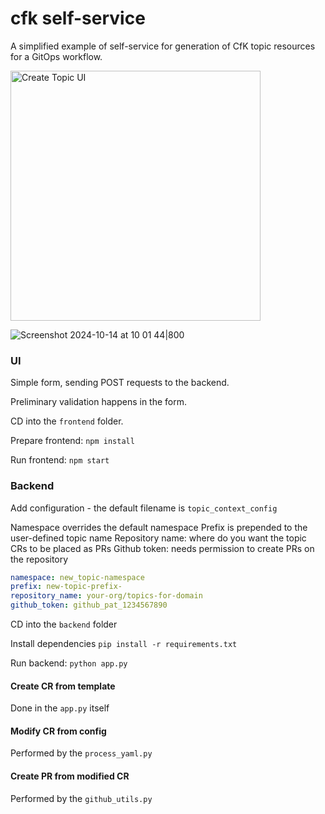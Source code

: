 # cfk self-service

A simplified example of self-service for generation of CfK topic resources for a GitOps workflow.

<img src="https://github.com/user-attachments/assets/89bee193-d709-4a39-9864-434fd3802581" alt="Create Topic UI" width="400">

![Screenshot 2024-10-14 at 10 01 44|800](https://github.com/user-attachments/assets/294b91d9-ea07-4ac2-ac9e-69ddcc311ccd)

### UI

Simple form, sending POST requests to the backend.

Preliminary validation happens in the form. 

CD into the `frontend` folder.

Prepare frontend: `npm install`

Run frontend: `npm start`


### Backend

Add configuration - the default filename is `topic_context_config`

Namespace overrides the default namespace
Prefix is prepended to the user-defined topic name
Repository name: where do you want the topic CRs to be placed as PRs
Github token: needs permission to create PRs on the repository

```yaml
namespace: new_topic-namespace
prefix: new-topic-prefix-
repository_name: your-org/topics-for-domain
github_token: github_pat_1234567890
```

CD into the `backend` folder

Install dependencies `pip install -r requirements.txt`

Run backend: `python app.py`

#### Create CR from template

Done in the `app.py` itself

#### Modify CR from config

Performed by the `process_yaml.py`

#### Create PR from modified CR

Performed by the `github_utils.py`

